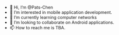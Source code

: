 - 👋 Hi, I’m @Pats-Chen
- 👀 I’m interested in mobile application development.
- 🌱 I’m currently learning computer networks
- 💞️ I’m looking to collaborate on Android applications.
- 📫 How to reach me is TBA.

<!---
Pats-Chen/Pats-Chen is a ✨ special ✨ repository because its `README.md` (this file) appears on your GitHub profile.
You can click the Preview link to take a look at your changes.
--->
